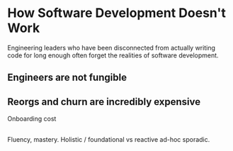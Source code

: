 # How Software Development Doesn't Work

Engineering leaders who have been disconnected from actually writing code for
long enough often forget the realities of software development.

## Engineers are not fungible

## Reorgs and churn are incredibly expensive

Onboarding cost

##

Fluency, mastery. Holistic / foundational vs reactive ad-hoc sporadic.
